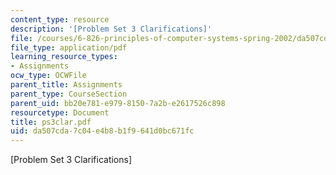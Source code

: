 ```yaml
---
content_type: resource
description: '[Problem Set 3 Clarifications]'
file: /courses/6-826-principles-of-computer-systems-spring-2002/da507cda7c04e4b8b1f9641d0bc671fc_ps3clar.pdf
file_type: application/pdf
learning_resource_types:
- Assignments
ocw_type: OCWFile
parent_title: Assignments
parent_type: CourseSection
parent_uid: bb20e781-e979-8150-7a2b-e2617526c898
resourcetype: Document
title: ps3clar.pdf
uid: da507cda-7c04-e4b8-b1f9-641d0bc671fc
---
```

[Problem Set 3 Clarifications]


